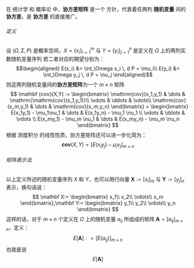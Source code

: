 在 统计学 和 概率论 中，**协方差矩阵** 是一个 方针，代表着任两列 **随机变量** 间的 **协方差**，是 **协方差** 的直接推广。

###### 定义
设 $(\Omega,\Sigma,P)$ 是概率空间，$X = \{x_i\}_{i=1}^m$ 与 $Y = \{y_i\}_{j=1}^n$ 是定义在 $\Omega$ 上的两列实数随机变量序列
若二者对应的期望分别为：
$$\begin{aligned}
E(x_i) &= \int_\Omega x_i \, d P = \mu_i\\
E(y_i) &= \int_\Omega y_j \, d P = \nu_j
\end{aligned}$$
则这两列随机变量间的**协方差矩阵**为一个 $m\times n$ 矩阵
$$
\mathbf {cov}(X,Y) := \begin{bmatrix}
\mathrm{cov}(x_1,y_1) & \dots & \mathrm{\mathrm{cov}(x_1,y_1)}\\ 
\vdots & \ddots & \vdots\\
\mathrm{cov}(x_m,y_1) & \dots & \mathrm{cov}(x_m,y_n)
\end{bmatrix} = 
\begin{bmatrix}
E(x_1y_1) - \mu_1\nu_1 & \dots & E(x_1y_n) - \mu_1 \nu_1 \\
\vdots & \ddots & \vdots \\
E(x_my_1) - \mu_m \nu_1 & \dots & E(x_my_n) - \mu_m \nu_n
\end{bmatrix}
$$
根据 测度积分 的线性性质，协方差矩阵还可以进一步化简为：
$$
\mathbf{cov} (X,Y) = [E(x_iy_j) - \mu_i\nu_j]_{m\times n}
$$
###### 矩阵表示法
以上定义所述的随机变量序列 $X$ 和 $Y$，也可以用行向量 $\mathbf X :=[x_i]_m$ 与 $\mathbf Y := [y_j]_n$ 表示，换句话说：
$$
\mathbf X:=
\begin{bmatrix}
x_1\\
x_2\\
\vdots\\
x_m
\end{bmatrix},\mathbf Y:=
\begin{bmatrix}
y_1\\
y_2\\
\vdots\\
y_n
\end{bmatrix}
$$
这样的话，对于 $m\times n$ 个定义在 $\Omega$ 上的随机变量 $a_{ij}$ 所组成的矩阵 $\mathbf A = [a_{ij}]_{m\times n}$，定义：
$$
E[\mathbf A] : = [E(a_{ij})]_{m\times n}
$$
也就是说
$$
E[\mathbf A]
$$